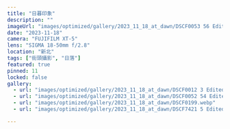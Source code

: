 ```yaml
---
title: "日暮印象"
description: ""
imageUrl: "images/optimized/gallery/2023_11_18_at_dawn/DSCF0053 56 Edited.webp" 
date: "2023-11-18"
camera: "FUJIFILM XT-5"
lens: "SIGMA 18-50mm f/2.8"
location: "新北"
tags: ["街頭攝影", "日落"]
featured: true
pinned: 11
locked: false
gallery:
  - url: "images/optimized/gallery/2023_11_18_at_dawn/DSCF0012 3 Edited.webp"
  - url: "images/optimized/gallery/2023_11_18_at_dawn/DSCF0052 54 Edited.webp"
  - url: "images/optimized/gallery/2023_11_18_at_dawn/DSCF0199.webp"
  - url: "images/optimized/gallery/2023_11_18_at_dawn/DSCF7421 5 Edited.webp"

---
```


